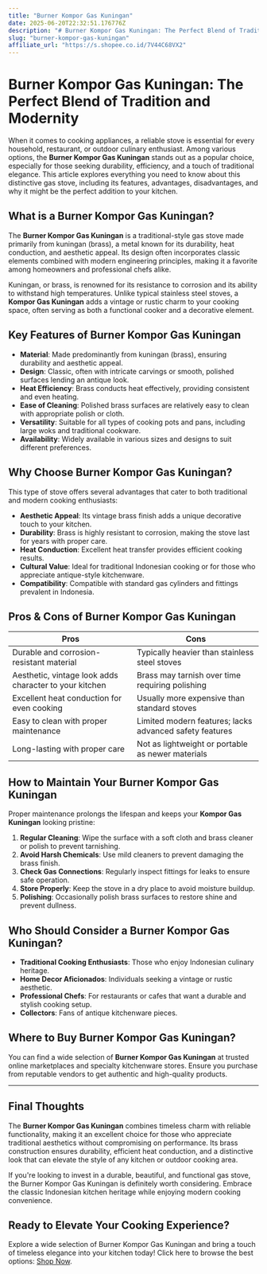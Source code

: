 ```yaml
---
title: "Burner Kompor Gas Kuningan"
date: 2025-06-20T22:32:51.176776Z
description: "# Burner Kompor Gas Kuningan: The Perfect Blend of Tradition and Modernity..."
slug: "burner-kompor-gas-kuningan"
affiliate_url: "https://s.shopee.co.id/7V44C68VX2"
---
```

# Burner Kompor Gas Kuningan: The Perfect Blend of Tradition and Modernity

When it comes to cooking appliances, a reliable stove is essential for every household, restaurant, or outdoor culinary enthusiast. Among various options, the **Burner Kompor Gas Kuningan** stands out as a popular choice, especially for those seeking durability, efficiency, and a touch of traditional elegance. This article explores everything you need to know about this distinctive gas stove, including its features, advantages, disadvantages, and why it might be the perfect addition to your kitchen.

## What is a Burner Kompor Gas Kuningan?

The **Burner Kompor Gas Kuningan** is a traditional-style gas stove made primarily from kuningan (brass), a metal known for its durability, heat conduction, and aesthetic appeal. Its design often incorporates classic elements combined with modern engineering principles, making it a favorite among homeowners and professional chefs alike.

Kuningan, or brass, is renowned for its resistance to corrosion and its ability to withstand high temperatures. Unlike typical stainless steel stoves, a **Kompor Gas Kuningan** adds a vintage or rustic charm to your cooking space, often serving as both a functional cooker and a decorative element.

## Key Features of Burner Kompor Gas Kuningan

- **Material**: Made predominantly from kuningan (brass), ensuring durability and aesthetic appeal.
- **Design**: Classic, often with intricate carvings or smooth, polished surfaces lending an antique look.
- **Heat Efficiency**: Brass conducts heat effectively, providing consistent and even heating.
- **Ease of Cleaning**: Polished brass surfaces are relatively easy to clean with appropriate polish or cloth.
- **Versatility**: Suitable for all types of cooking pots and pans, including large woks and traditional cookware.
- **Availability**: Widely available in various sizes and designs to suit different preferences.

## Why Choose Burner Kompor Gas Kuningan?

This type of stove offers several advantages that cater to both traditional and modern cooking enthusiasts:

- **Aesthetic Appeal**: Its vintage brass finish adds a unique decorative touch to your kitchen.
- **Durability**: Brass is highly resistant to corrosion, making the stove last for years with proper care.
- **Heat Conduction**: Excellent heat transfer provides efficient cooking results.
- **Cultural Value**: Ideal for traditional Indonesian cooking or for those who appreciate antique-style kitchenware.
- **Compatibility**: Compatible with standard gas cylinders and fittings prevalent in Indonesia.

## Pros & Cons of Burner Kompor Gas Kuningan

| Pros | Cons |
| --- | --- |
| Durable and corrosion-resistant material | Typically heavier than stainless steel stoves |
| Aesthetic, vintage look adds character to your kitchen | Brass may tarnish over time requiring polishing |
| Excellent heat conduction for even cooking | Usually more expensive than standard stoves |
| Easy to clean with proper maintenance | Limited modern features; lacks advanced safety features |
| Long-lasting with proper care | Not as lightweight or portable as newer materials |

## How to Maintain Your Burner Kompor Gas Kuningan

Proper maintenance prolongs the lifespan and keeps your **Kompor Gas Kuningan** looking pristine:

1. **Regular Cleaning**: Wipe the surface with a soft cloth and brass cleaner or polish to prevent tarnishing.
2. **Avoid Harsh Chemicals**: Use mild cleaners to prevent damaging the brass finish.
3. **Check Gas Connections**: Regularly inspect fittings for leaks to ensure safe operation.
4. **Store Properly**: Keep the stove in a dry place to avoid moisture buildup.
5. **Polishing**: Occasionally polish brass surfaces to restore shine and prevent dullness.

## Who Should Consider a Burner Kompor Gas Kuningan?

- **Traditional Cooking Enthusiasts**: Those who enjoy Indonesian culinary heritage.
- **Home Decor Aficionados**: Individuals seeking a vintage or rustic aesthetic.
- **Professional Chefs**: For restaurants or cafes that want a durable and stylish cooking setup.
- **Collectors**: Fans of antique kitchenware pieces.

## Where to Buy Burner Kompor Gas Kuningan?

You can find a wide selection of **Burner Kompor Gas Kuningan** at trusted online marketplaces and specialty kitchenware stores. Ensure you purchase from reputable vendors to get authentic and high-quality products.

---

## Final Thoughts

The **Burner Kompor Gas Kuningan** combines timeless charm with reliable functionality, making it an excellent choice for those who appreciate traditional aesthetics without compromising on performance. Its brass construction ensures durability, efficient heat conduction, and a distinctive look that can elevate the style of any kitchen or outdoor cooking area.

If you're looking to invest in a durable, beautiful, and functional gas stove, the Burner Kompor Gas Kuningan is definitely worth considering. Embrace the classic Indonesian kitchen heritage while enjoying modern cooking convenience.

## Ready to Elevate Your Cooking Experience?

Explore a wide selection of Burner Kompor Gas Kuningan and bring a touch of timeless elegance into your kitchen today! Click here to browse the best options: [Shop Now](https://s.shopee.co.id/7V44C68VX2).